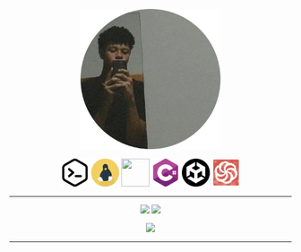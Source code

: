 
<p align="center">
<img src="/banner.png" width="250" height="250">
</p>


<p align="center">
  <img src="/code.png" width="50" height="50">
  <img src="/linux_2.png" width="50" height="50" >
  <img src="https://img.icons8.com/color/48/null/golang.png" width="50" height="50" />
  <img src="/c-sharp.png" width="50" height="50">
  <img src="/unity.png" width="50" height="50">
  <img alt="code_wars" src="/code_wars.png" width="50" height="50" href="https://www.codewars.com/users/Wesley_TavDev">
</p>


*****

<p align ="center">
  <img src="https://github-readme-stats.vercel.app/api?username=WesleyTavaresDev&count_private=true&show_icons=true&hide=issues&theme=ayu-mirage"/>
   <img src="https://github-readme-stats.vercel.app/api/top-langs/?username=WesleyTavaresDev&count_private=true&theme=ayu-mirage&layout=compact"  width="361"/>
</p>

<p align="center">
  <img src="https://streak-stats.demolab.com?user=WesleyTavaresDev&theme=ayu-mirage&border_radius=4&date_format=j%20M%5B%20Y%5D"/>
<p>
  
  ________________________________________

